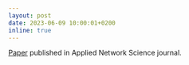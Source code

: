 ```yaml
---
layout: post
date: 2023-06-09 10:00:01+0200
inline: true
---
```


[Paper](https://giuliorossetti.github.io/assets/pdf/papers/ANS23a.pdf) published in Applied Network Science journal.